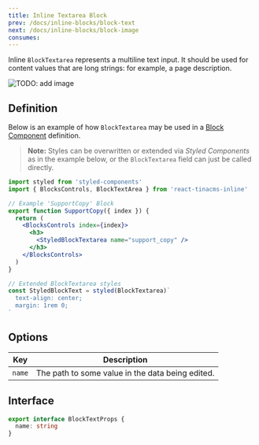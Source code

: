 ```yaml
---
title: Inline Textarea Block
prev: /docs/inline-blocks/block-text
next: /docs/inline-blocks/block-image
consumes:
---
```


Inline `BlockTextarea` represents a multiline text input. It should be used for content values that are long strings: for example, a page description.

![TODO: add image]()

## Definition

Below is an example of how `BlockTextarea` may be used in a [Block Component](/docs/inline-blocks#block-component) definition.

> **Note:** Styles can be overwritten or extended via _Styled Components_ as in the example below, or the `BlockTextarea` field can just be called directly.

```jsx
import styled from 'styled-components'
import { BlocksControls, BlockTextArea } from 'react-tinacms-inline'

// Example 'SupportCopy' Block
export function SupportCopy({ index }) {
  return (
    <BlocksControls index={index}>
      <h3>
        <StyledBlockTextarea name="support_copy" />
      </h3>
    </BlocksControls>
  )
}

// Extended BlockTextarea styles
const StyledBlockText = styled(BlockTextarea)`
  text-align: center;
  margin: 1rem 0;
`
```

## Options

| Key    | Description                                      |
| ------ | ------------------------------------------------ |
| `name` | The path to some value in the data being edited. |

## Interface

```typescript
export interface BlockTextProps {
  name: string
}
```
